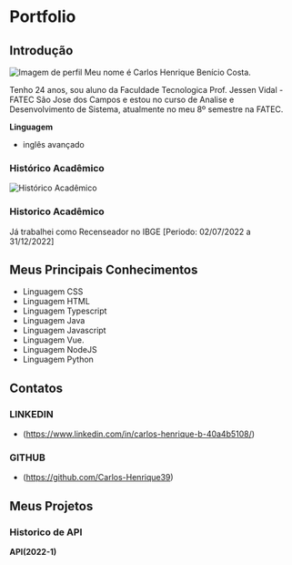 # Portfolio
## Introdução
![Imagem de perfil](https://github.com/user-attachments/assets/fa2cc1d9-6acd-4eb6-8b7e-36f9b468e619)
Meu nome é Carlos Henrique Benício Costa.

Tenho 24 anos, sou aluno da Faculdade Tecnologica Prof. Jessen Vidal - FATEC São Jose dos Campos e estou no curso de Analise e Desenvolvimento de Sistema, atualmente no meu 8º semestre na FATEC.

**Linguagem**
- inglês avançado
### Histórico Acadêmico
![Histórico Acadêmico](https://github.com/user-attachments/assets/d945e27b-403f-40a8-9daa-ddfd1cc7255f)

### Historico Acadêmico
Já trabalhei como Recenseador no IBGE [Periodo: 02/07/2022 a 31/12/2022]

## Meus Principais Conhecimentos
- Linguagem CSS
- Linguagem HTML
- Linguagem Typescript
- Linguagem Java
- Linguagem Javascript
- Linguagem Vue.
- Linguagem NodeJS
- Linguagem Python
## Contatos
### LINKEDIN
- (https://www.linkedin.com/in/carlos-henrique-b-40a4b5108/)
### GITHUB
- (https://github.com/Carlos-Henrique39)
## Meus Projetos
### Historico de API
**API(2022-1)**
